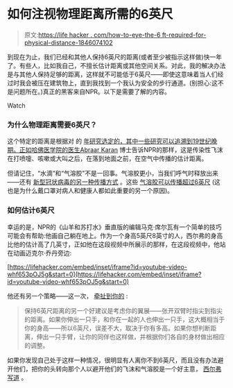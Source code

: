 # 如何注视物理距离所需的6英尺

> 原文:[https://life hacker . com/how-to-eye-the-6 ft-required-for-physical-distance-1846074102](https://lifehacker.com/how-to-eyeball-the-6-feet-required-for-physical-distanc-1846074102)

到现在为止，我们已经和其他人保持6英尺的距离(或者至少被指示这样做)快一年了。有些人，比如我自己，不擅长估计距离或其他空间关系。对此，我的解决办法是与其他人保持足够的距离，这样就不可能低于6英尺——即使这意味着当人们经过时我会被压在建筑物上，直到我找到一个我认为安全的步行通道。(别担心:这不是问题所在。)真正的黑客来自NPR。以下是需要了解的内容。

Watch

### 为什么物理距离需要6英尺？

这个特定的距离是根据对 的 [年研究选定的，其中一些研究可以追溯到19世纪晚期。正如哈佛医学院的医生Abraar Karan](https://jamanetwork.com/journals/jama/fullarticle/2763852) 博士告诉NPR的那样，这是传染性飞沫在打喷嚏、咳嗽或大叫之后，在落到地面之前，在空气中传播的估计距离。

但请记住，“水滴”和“气溶胶”不是一回事。气溶胶更小，当我们呼气时释放出来——还有 [新型冠状病毒的另一种传播方式](https://www.scientificamerican.com/article/protecting-against-covids-aerosol-threat/) 。这些 [气溶胶可以传播超过6英尺](https://www.npr.org/sections/goatsandsoda/2021/01/15/956086041/video-face-it-youre-bad-at-judging-physical-distance-heres-how-to-do-it) (这也是为什么戴口罩对病人和健康人都如此重要的另一个原因)。

### 如何估计6英尺

幸运的是，NPR的《山羊和苏打水》垂直版的编辑马克·席尔瓦有一个简单的技巧 可能会有帮助:他画自己躺在地上。作为一个身高5英尺8英寸的人，西尔弗的身高比他的估计高了几英寸，正如他在这段视频中所展示的那样，在这段视频中，他站在动画迈克尔·乔丹旁边:

 [https://lifehacker.com/embed/inset/iframe?id=youtube-video-whf653pOJ5g&start=0](https://lifehacker.com/embed/inset/iframe?id=youtube-video-whf653pOJ5g&start=0) 

他还有另一个策略——这一次， [牵扯到你的](https://www.npr.org/sections/goatsandsoda/2021/01/15/956086041/video-face-it-youre-bad-at-judging-physical-distance-heres-how-to-do-it) :

> 保持6英尺距离的另一个好建议是考虑你的翼展——张开双臂时指尖到指尖的距离。如果你伸出一只手，和你在一起的人也伸出一只手，这大概相当于你的身高——所以6英尺，误差不大，取决于你有多高。如果你想判断距离，伸出一只手臂，让你的同伴也这样做，并根据你们各自的身材做出相应的调整。

如果你发现自己处于这样一种情况，很明显有人离你不到6英尺，而且没有办法避开他们，把你的头转向那个人以避开他们的飞沫和气溶胶是一个好主意， [西尔弗写道](https://www.npr.org/sections/goatsandsoda/2021/01/15/956086041/video-face-it-youre-bad-at-judging-physical-distance-heres-how-to-do-it) 。